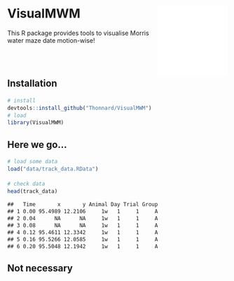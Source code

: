 
<!-- README.md is generated from README.Rmd. Please edit that file -->

# VisualMWM <img src="man/figures/heatmapGIF_2b-day_1-trial_1.gif" align="right" width="160"/>

This R package provides tools to visualise Morris water maze date
motion-wise\!

<br><br>

## Installation

``` r
# install
devtools::install_github("Thonnard/VisualMWM")
# load
library(VisualMWM)
```

## Here we go…

``` r
# load some data
load("data/track_data.RData")

# check data
head(track_data)
```

    ##   Time       x       y Animal Day Trial Group
    ## 1 0.00 95.4989 12.2106     1w   1     1     A
    ## 2 0.04      NA      NA     1w   1     1     A
    ## 3 0.08      NA      NA     1w   1     1     A
    ## 4 0.12 95.4611 12.3342     1w   1     1     A
    ## 5 0.16 95.5266 12.0585     1w   1     1     A
    ## 6 0.20 95.5048 12.1942     1w   1     1     A

## Not necessary

